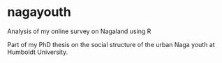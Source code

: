 # nagayouth
Analysis of my online survey on Nagaland using R

Part of my PhD thesis on the social structure of the urban Naga youth at Humboldt University.
